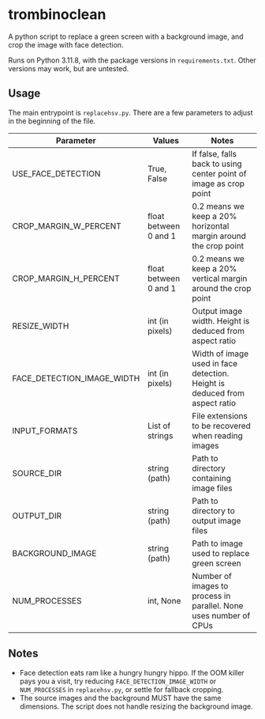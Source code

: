 # trombinoclean

A python script to replace a green screen with a background image, and crop the
image with face detection.

Runs on Python 3.11.8, with the package versions in `requirements.txt`. Other
versions may work, but are untested.

## Usage

The main entrypoint is `replacehsv.py`. There are a few parameters to adjust in
the beginning of the file.

| Parameter                   | Values                 | Notes                                                                       |
| --------------------------- | ---------------------- | --------------------------------------------------------------------------- |
| USE_FACE_DETECTION          | True, False            | If false, falls back to using center point of image as crop point           |
| CROP_MARGIN_W_PERCENT       | float between 0 and 1  | 0.2 means we keep a 20% horizontal margin around the crop point             |
| CROP_MARGIN_H_PERCENT       | float between 0 and 1  | 0.2 means we keep a 20% vertical margin around the crop point               |
| RESIZE_WIDTH                | int (in pixels)        | Output image width. Height is deduced from aspect ratio                     |
| FACE_DETECTION_IMAGE_WIDTH  | int (in pixels)        | Width of image used in face detection. Height is deduced from aspect ratio  |
| INPUT_FORMATS               | List of strings        | File extensions to be recovered when reading images                         |
| SOURCE_DIR                  | string (path)          | Path to directory containing image files                                    |
| OUTPUT_DIR                  | string (path)          | Path to directory to output image files                                     |
| BACKGROUND_IMAGE            | string (path)          | Path to image used to replace green screen                                  |
| NUM_PROCESSES               | int, None              | Number of images to process in parallel. None uses number of CPUs           |


## Notes
- Face detection eats ram like a hungry hungry hippo. If the OOM killer pays
  you a visit, try reducing `FACE_DETECTION_IMAGE_WIDTH` or `NUM_PROCESSES` in `replacehsv.py`, or
  settle for fallback cropping.
- The source images and the background MUST have the same dimensions. 
  The script does not handle resizing the background image.
